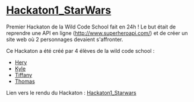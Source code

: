 # [Hackaton1_StarWars](https://github.com/saphir88/Hackaton1_StarWars/)

Premier Hackaton de la Wild Code School fait en 24h ! Le but était de reprendre une API en ligne (http://www.superheroapi.com/) et de créer un site web où 2 personnages devaient s'affronter.

Ce Hackaton a été créé par 4 élèves de la wild code school :
* [Hery](https://github.com/Hery-Rs)
* [Kyle](https://github.com/Battletoad21)
* [Tiffany](https://github.com/tiffaanym)
* [Thomas](https://github.com/saphir88/)

Lien vers le rendu du Hackaton : [Hackaton1_Starwars](https://github.com/saphir88/Hackaton1_StarWars/)

